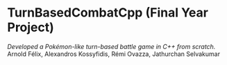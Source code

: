 #  TurnBasedCombatCpp (Final Year Project)
*Developed a Pokémon-like turn-based battle game in C++ from scratch.*
Arnold Félix, Alexandros Kossyfidis, Rémi Ovazza, Jathurchan Selvakumar

